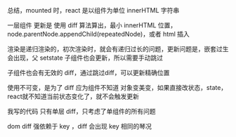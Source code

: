 总结，mounted 时，react 是以组件为单位 innerHTML 字符串

一层组件
更新是 使用 diff 算法算出，最小 innerHTML 位置，node.parentNode.appendChild(repeatedNode)，或者 html 插入

渲染是递归渲染的，初次渲染时，就会有递归过长的问题，更新问题是，嵌套过生会出现，父 setstate 子组件也会更新，所以需要手动跳过

子组件也会有无效的 diff，通过跳过diff，可以更新精确位置

使用不可变，是为了 diff 应为组件不知道 对象变美变，如果直接改状态，state，react就不知道当前状态变化了，就不会触发更新

我写的代码 只有单层 diff，只考虑了单组件的所有问题

dom diff 强依赖于 key ，diff 会出现 key 相同的琴况 



